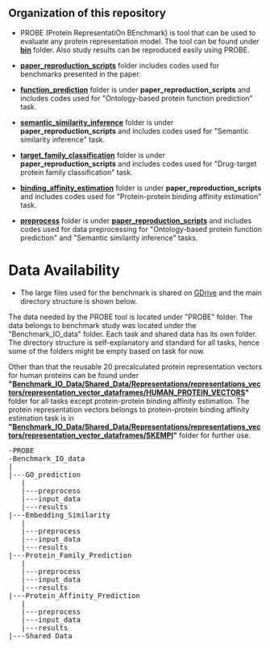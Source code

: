 ## Organization of this repository

- PROBE (Protein RepresentatiOn BEnchmark) is tool that can be used to evaluate any protein representation model. The tool can be found under 
**[bin](https://github.com/serbulent/TrainableRepresentationAnalysis/tree/master/bin)** folder. Also study results can be reproduced easily using PROBE.

- **[paper_reproduction_scripts](https://github.com/serbulent/TrainableRepresentationAnalysis/tree/master/paper_reproduction_scripts)** folder includes codes used for benchmarks presented in the paper.

- **[function_prediction](https://github.com/serbulent/TrainableRepresentationAnalysis/tree/master/paper_reproduction_scripts/function_prediction)** folder is under **paper_reproduction_scripts** and includes codes used for "Ontology-based protein function prediction" task.

- **[semantic_similarity_inference](https://github.com/serbulent/TrainableRepresentationAnalysis/tree/master/paper_reproduction_scripts/semantic_similarity_inference)** folder is under **paper_reproduction_scripts** and includes codes used for "Semantic similarity inference" task.

- **[target_family_classification](https://github.com/serbulent/TrainableRepresentationAnalysis/tree/master/paper_reproduction_scripts/target_family_classification)** folder is under **paper_reproduction_scripts** and includes codes used for "Drug-target protein family classification" task.

- **[binding_affinity_estimation](https://github.com/serbulent/TrainableRepresentationAnalysis/tree/master/paper_reproduction_scripts/binding_affinity_estimation)** folder is under **paper_reproduction_scripts** and includes codes used for "Protein-protein binding affinity estimation" task.

- **[preprocess](https://github.com/serbulent/TrainableRepresentationAnalysis/tree/master/paper_reproduction_scripts/preprocess)** folder is under **[paper_reproduction_scripts](https://github.com/serbulent/TrainableRepresentationAnalysis/tree/master/paper_reproduction_scripts)** and includes codes used for data preprocessing for "Ontology-based protein function prediction" and "Semantic similarity inference" tasks.

# Data Availability
- The large files used for the benchmark is shared on [GDrive](https://drive.google.com/drive/folders/1adgnOlb-4gQLgxEdsFmwtYFoYaiq5Eva) and the main directory structure is shown below.

The data needed by the PROBE tool is located under "PROBE" folder. The data belongs to benchmark study was located under the "Benchmark_IO_data" folder. Each task and  shared data has its own folder. The directory structure is self-explanatory and standard for all tasks, hence some of the folders might be empty based on task for now. 

Other than that the reusable 20 precalculated protein representation vectors for human proteins can be found under **"[Benchmark_IO_Data/Shared_Data/Representations/representations_vectors/representation_vector_dataframes/HUMAN_PROTEIN_VECTORS](https://drive.google.com/drive/u/1/folders/1WmYyaBhOYtI4Hzbsg2sTQHRN6LVrYFhw)"** folder for all tasks except protein-protein binding affinity estimation. The protein representation vectors belongs to protein-protein binding affinity estimation task is in **"[Benchmark_IO_Data/Shared_Data/Representations/representations_vectors/representation_vector_dataframes/SKEMPI](https://drive.google.com/drive/u/1/folders/18sVmR0Xx_QfmjeqCPxz3gS5DS09FqS_T)"** folder for further use.

<pre>
-PROBE 
-Benchmark_IO_data
|
|---GO_prediction
   |
   |---preprocess
   |---input_data
   |---results
|---Embedding_Similarity
   |
   |---preprocess
   |---input_data
   |---results
|---Protein_Family_Prediction
   |
   |---preprocess
   |---input_data
   |---results
|---Protein_Affinity_Prediction
   |
   |---preprocess
   |---input_data
   |---results
|---Shared_Data
</pre>
